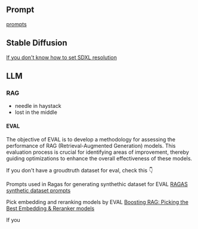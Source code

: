 ## Prompt

[prompts](files/prompt.md)

## Stable Diffusion

[If you don't know how to set SDXL resolution](https://www.reddit.com/r/StableDiffusion/comments/15c3rf6/sdxl_resolution_cheat_sheet/)

## LLM

### RAG

- needle in haystack
- lost in the middle

#### EVAL

The objective of EVAL is to develop a methodology for assessing the performance of RAG (Retrieval-Augmented Generation) models. This evaluation process is crucial for identifying areas of improvement, thereby guiding optimizations to enhance the overall effectiveness of these models.

If you don't have a groudtruth dataset for eval, check this :point_down:	

Prompts used in Ragas for generating synthethic dataset for EVAL
[RAGAS synthetic dataset prompts](https://github.com/explodinggradients/ragas/blob/main/src/ragas/testset/prompts.py)

Pick embedding and reranking models by EVAL [Boosting RAG: Picking the Best Embedding & Reranker models](https://blog.llamaindex.ai/boosting-rag-picking-the-best-embedding-reranker-models-42d079022e83)

If you